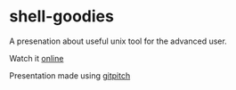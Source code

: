 # shell-goodies
A presenation about useful unix tool for the advanced user.

Watch it [online](https://gitpitch.com/amnonkhen/shell-goodies)

Presentation made using [gitpitch](http://gitpitch.com) 

